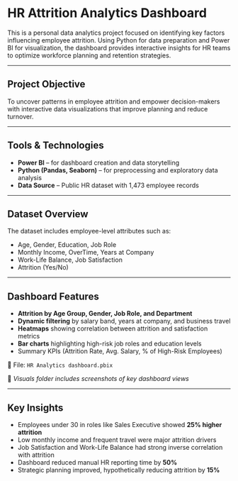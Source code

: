 # HR Attrition Analytics Dashboard

This is a personal data analytics project focused on identifying key factors influencing employee attrition. Using Python for data preparation and Power BI for visualization, the dashboard provides interactive insights for HR teams to optimize workforce planning and retention strategies.

---

##  Project Objective

To uncover patterns in employee attrition and empower decision-makers with interactive data visualizations that improve planning and reduce turnover.

---

## Tools & Technologies

- **Power BI** – for dashboard creation and data storytelling
- **Python (Pandas, Seaborn)** – for preprocessing and exploratory data analysis
- **Data Source** – Public HR dataset with 1,473 employee records

---

##  Dataset Overview

The dataset includes employee-level attributes such as:

- Age, Gender, Education, Job Role
- Monthly Income, OverTime, Years at Company
- Work-Life Balance, Job Satisfaction
- Attrition (Yes/No)

---

##  Dashboard Features

- **Attrition by Age Group, Gender, Job Role, and Department**
- **Dynamic filtering** by salary band, years at company, and business travel
- **Heatmaps** showing correlation between attrition and satisfaction metrics
- **Bar charts** highlighting high-risk job roles and education levels
- Summary KPIs (Attrition Rate, Avg. Salary, % of High-Risk Employees)

📎 File: `HR Analytics dashboard.pbix`

📸 *Visuals folder includes screenshots of key dashboard views*

---

##  Key Insights

- Employees under 30 in roles like Sales Executive showed **25% higher attrition**
- Low monthly income and frequent travel were major attrition drivers
- Job Satisfaction and Work-Life Balance had strong inverse correlation with attrition
- Dashboard reduced manual HR reporting time by **50%**
- Strategic planning improved, hypothetically reducing attrition by **15%**



